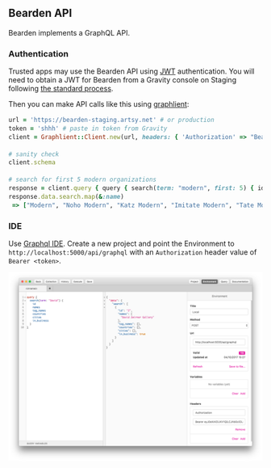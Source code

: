 ## Bearden API

Bearden implements a GraphQL API.

### Authentication

Trusted apps may use the Bearden API using [JWT](https://jwt.io/)
authentication. You will need to obtain a JWT for Bearden from a Gravity console
on Staging following [the standard process][grav_doc].

Then you can make API calls like this using [graphlient]:

```ruby
url = 'https://bearden-staging.artsy.net' # or production
token = 'shhh' # paste in token from Gravity
client = Graphlient::Client.new(url, headers: { 'Authorization' => "Bearer #{token}" })

# sanity check
client.schema

# search for first 5 modern organizations
response = client.query { query { search(term: "modern", first: 5) { id; name } } }
response.data.search.map(&:name)
 => ["Modern", "Noho Modern", "Katz Modern", "Imitate Modern", "Tate Modern"]
```

### IDE

Use [Graphql IDE][ide]. Create a new project and point the Environment to
`http://localhost:5000/api/graphql` with an `Authorization` header value of
`Bearer <token>`.

![](api/ide.png)

[graphlient]: https://github.com/ashkan18/graphlient
[grav_doc]: https://github.com/artsy/gravity/blob/master/doc/ApiAuthentication.md#create-an-app-trust-token
[ide]: https://github.com/andev-software/graphql-ide/releases
